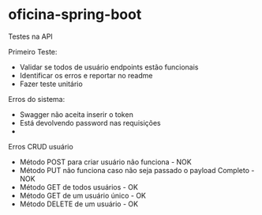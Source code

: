 # oficina-spring-boot

Testes na API

Primeiro Teste:
- Validar se todos de usuário endpoints estão funcionais
- Identificar os erros e reportar no readme
- Fazer teste unitário

Erros do sistema:
- Swagger não aceita inserir o token
- Está devolvendo password nas requisições
- 

Erros CRUD usuário

- Método POST para criar usuário não funciona - NOK
- Método PUT não funciona caso não seja passado o payload Completo - NOK
- Método GET de todos usuários  - OK
- Método GET de um usuário único - OK
- Método DELETE de um usuário - OK
        